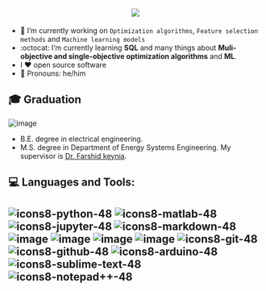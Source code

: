 <!--
<div align="center">
   <h1>Hi there, I'm Hossein <img src="https://media.giphy.com/media/hvRJCLFzcasrR4ia7z/giphy.gif" width="45px"> </h1>
</div>
-->

<h1 align="center">
    <img src="https://readme-typing-svg.herokuapp.com/?lines=Hello,+There!+👋;This+is+Hossein+Jalali.....;Nice+to+meet+you!&center=true&size=30&color=5D6D7E&width=500">
</h1>


 
- 🔭 I’m currently working on `Optimization algorithms`, `Feature selection methods` and `Machine learning models`
- :octocat: I’m currently learning **SQL** and many things about **Muli-objective and single-objective optimization algorithms** and **ML**.
- I ❤️ open source software
- 👨 Pronouns: he/him
## 🎓 Graduation
 ![image](https://user-images.githubusercontent.com/109721381/180705155-03b135bc-9e5d-4ae7-bc54-c1a155bcd2f6.png)
- B.E. degree in electrical engineering.
- M.S. degree in Department of Energy Systems Engineering. My supervisor is [Dr. Farshid keynia](https://orcid.org/0000-0002-9027-7315).
## 💻 Languages and Tools:
![icons8-python-48](https://user-images.githubusercontent.com/109721381/180719254-b5213cb5-3ca0-4fed-95fb-5b6e9b5c64d2.png)
![icons8-matlab-48](https://user-images.githubusercontent.com/109721381/180719650-28ca1544-81fa-425a-a8b4-6f9e3a1c10e3.png)
![icons8-jupyter-48](https://user-images.githubusercontent.com/109721381/180722327-998ef65a-f423-402c-97dc-657a8726c621.png)
![icons8-markdown-48](https://user-images.githubusercontent.com/109721381/180722345-c5a3c055-5b94-418e-8a9a-e553d761dd91.png)
![image](https://user-images.githubusercontent.com/109721381/180724109-15b96e44-ceff-4036-b45d-0d070d82dd89.png)
![image](https://user-images.githubusercontent.com/109721381/180728028-b41065ad-b914-4bf4-b31d-78dccdcff91d.png)
![image](https://user-images.githubusercontent.com/109721381/180728415-7c602359-4b3c-4645-9601-269dfc0dbdc8.png)
![image](https://user-images.githubusercontent.com/109721381/180728765-35b38603-8259-4868-a09a-c70ceddf083a.png)
![icons8-git-48](https://user-images.githubusercontent.com/109721381/180722357-fb9b1f0c-681e-4a02-b709-9a15d09b566f.png)
![icons8-github-48](https://user-images.githubusercontent.com/109721381/180722400-fe4442f9-832d-44a5-a063-1823660c441f.png)
![icons8-arduino-48](https://user-images.githubusercontent.com/109721381/180722439-5cadb75e-0420-4e43-81d3-b30adf5b10f1.png)
![icons8-sublime-text-48](https://user-images.githubusercontent.com/109721381/180722469-3e79c257-4e2c-4bb1-b56c-c690af89d90c.png)
![icons8-notepad++-48](https://user-images.githubusercontent.com/109721381/180722488-6b2cdb73-f349-4a06-88b5-0523ede1e870.png)
---



<!--
**HosseinJalali1996/HosseinJalali1996** is a ✨ _special_ ✨ repository because its `README.md` (this file) appears on your GitHub profile.

Here are some ideas to get you started:

- 🔭 I’m currently working on Optimization algorithms, Feature selection methods and Machine learning models
- 🌱 I’m currently learning **SQL**
- 👯 I’m looking to collaborate on ...
- 🤔 I’m looking for help with ...
- 💬 Ask me about ...
- 📫 How to reach me: ...
- 😄 Pronouns: he/him
- ⚡ Fun fact: ...
- I ❤️ Open Source Software
-->

